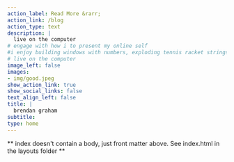 ```yaml
---
action_label: Read More &rarr;
action_link: /blog
action_type: text
description: |
  live on the computer
# engage with how i to present my online self
#i enjoy building windows with numbers, exploding tennis racket strings and pedaling uphill
# live on the computer
image_left: false
images:
- img/good.jpeg
show_action_link: true
show_social_links: false
text_align_left: false
title: |
  brendan graham
subtitle:
type: home
---
```

** index doesn't contain a body, just front matter above.
See index.html in the layouts folder **
